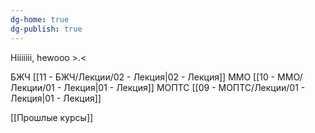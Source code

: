 ```yaml
---
dg-home: true
dg-publish: true
---
```

Hiiiiiii, hewooo >.<

БЖЧ
	[[11 - БЖЧ/Лекции/02 - Лекция|02 - Лекция]]
ММО
	[[10 - ММО/Лекции/01 - Лекция|01 - Лекция]]
МОПТС
	[[09 - МОПТС/Лекции/01 - Лекция|01 - Лекция]]



[[Прошлые курсы]]
